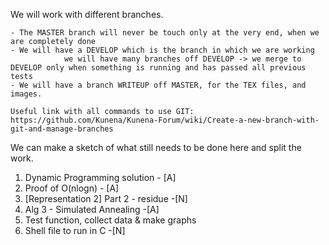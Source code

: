 We will work with different branches.

	- The MASTER branch will never be touch only at the very end, when we are completely done
	- We will have a DEVELOP which is the branch in which we are working
				we will have many branches off DEVELOP -> we merge to DEVELOP only when something is running and has passed all previous tests
	- We will have a branch WRITEUP off MASTER, for the TEX files, and images.

	Useful link with all commands to use GIT: https://github.com/Kunena/Kunena-Forum/wiki/Create-a-new-branch-with-git-and-manage-branches



We can make a sketch of what still needs to be done here and split the work.

1. Dynamic Programming solution - [A]
2. Proof of O(nlogn) - [A]
3. [Representation 2] Part 2 - residue -[N]
4. Alg 3 - Simulated Annealing -[A]
6. Test function, collect data & make graphs 
7. Shell file to run in C -[N]
